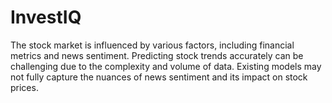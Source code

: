 # InvestIQ
The stock market is influenced by various factors, including financial metrics and news  sentiment. Predicting stock trends accurately can be challenging due to the complexity and  volume of data. Existing models may not fully capture the nuances of news sentiment and its  impact on stock prices.
